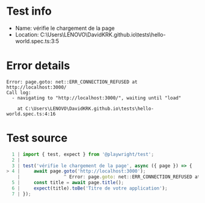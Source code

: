 # Test info

- Name: vérifie le chargement de la page
- Location: C:\Users\LENOVO\DavidKRK.github.io\tests\hello-world.spec.ts:3:5

# Error details

```
Error: page.goto: net::ERR_CONNECTION_REFUSED at http://localhost:3000/
Call log:
  - navigating to "http://localhost:3000/", waiting until "load"

    at C:\Users\LENOVO\DavidKRK.github.io\tests\hello-world.spec.ts:4:16
```

# Test source

```ts
  1 | import { test, expect } from '@playwright/test';
  2 |
  3 | test('vérifie le chargement de la page', async ({ page }) => {
> 4 |     await page.goto('http://localhost:3000');
    |                ^ Error: page.goto: net::ERR_CONNECTION_REFUSED at http://localhost:3000/
  5 |     const title = await page.title();
  6 |     expect(title).toBe('Titre de votre application');
  7 | });
```
